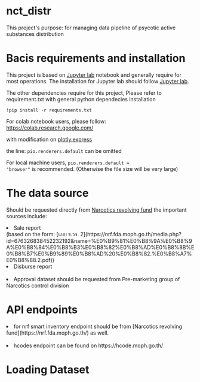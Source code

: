 # nct_distr
This project's purpose: for managing data pipeline of psycotic active substances distribution

# Bacis requirements and installation
This project is based on  [Jupyter lab](https://jupyter.org/) notebook and generally require for most operations.
The installation for Jupyter lab should follow [Jupyter lab](https://jupyter.org/install).

The other dependencies require for this project, Please refer to requirement.txt
with general python dependecies installation

<code>!pip install -r requirements.txt </code>

For colab notebook users, please follow:
<a>https://colab.research.google.com/</a>

with modification on [plotly.express](https://plotly.com/python/)

the line: <code>pio.renderers.default</code> can be omitted

For local machine users,
<code>pio.renderers.default = "browser"</code> is recommended. (Otherwise the file size will be very large)

# The data source
Should be requested directly from [Narcotics revolving fund](https://nrf.fda.moph.go.th/)
the important sources include:
<li>Sale report</li> (based on the form: [แบบ ข.วจ. 2](https://nrf.fda.moph.go.th/media.php?id=676326838452232192&name=%E0%B9%81%E0%B8%9A%E0%B8%9A%E0%B8%84%E0%B8%B3%E0%B8%82%E0%B8%AD%E0%B8%8B%E0%B8%B7%E0%B9%89%E0%B8%AD%20%E0%B8%82.%E0%B8%A7%E0%B8%88.2.pdf))
<li>Disburse report</li>
<br>
<li>Approval dataset should be requested from Pre-marketing group of Narcotics control division</li>

# API endpoints
<li>for nrf smart inventory endpoint should be from [Narcotics revolving fund](https://nrf.fda.moph.go.th/) as well.</li>
<br>
<li>hcodes endpoint can be found on <a>https://hcode.moph.go.th/</a></li>

# Loading Dataset
